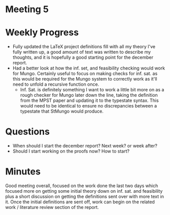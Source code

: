 # Meeting 5

# Weekly Progress
* Fully updated the LaTeX project definitions fill with all my theory I've fully written up, a good amount of text was written to describe my thoughts, and it is hopefully a good starting point for the december report.
* Had a better look at how the inf. set, and feasibility checking would work for Mungo. Certainly useful to focus on making checks for inf. sat. as this would be required for the Mungo system to correctly work as it'll need to unfold a recursive function once.
    * Inf. Sat. is definitely something I want to work a little bit more on as a rough checker for Mungo later down the line, taking the definition from the MPST paper and updating it to the typestate syntax. This would need to be identical to ensure no discrepancies between a typestate that StMungo would produce.  

# Questions
* When should I start the december report? Next week? or week after?
* Should I start working on the proofs now? How to start?


# Minutes 
Good meeting overall, focused on the work done the last two days which focused more on getting some initial theory down on inf. sat. and feasibility plus a short discussion on getting the definitions sent over with more text in it. Once the initial definitions are sent off, work can begin on the related work / literature review section of the report. 